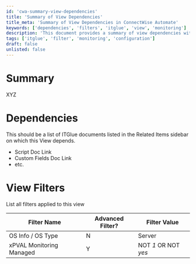 ```yaml
---
id: 'cwa-summary-view-dependencies'
title: 'Summary of View Dependencies'
title_meta: 'Summary of View Dependencies in ConnectWise Automate'
keywords: ['dependencies', 'filters', 'itglue', 'view', 'monitoring']
description: 'This document provides a summary of view dependencies within ConnectWise Automate, detailing the related ITGlue documents and the filters applied to the view for effective monitoring and management.'
tags: ['itglue', 'filter', 'monitoring', 'configuration']
draft: false
unlisted: false
---
```

# Summary

XYZ

# Dependencies

This should be a list of ITGlue documents listed in the Related Items sidebar on which this View depends.

- Script Doc Link
- Custom Fields Doc Link
- etc.

# View Filters

List all filters applied to this view

| Filter Name                     | Advanced Filter? | Filter Value                |
|---------------------------------|------------------|-----------------------------|
| OS Info / OS Type               | N                | Server                      |
| xPVAL Monitoring Managed        | Y                | NOT *1* OR NOT *yes*       |



